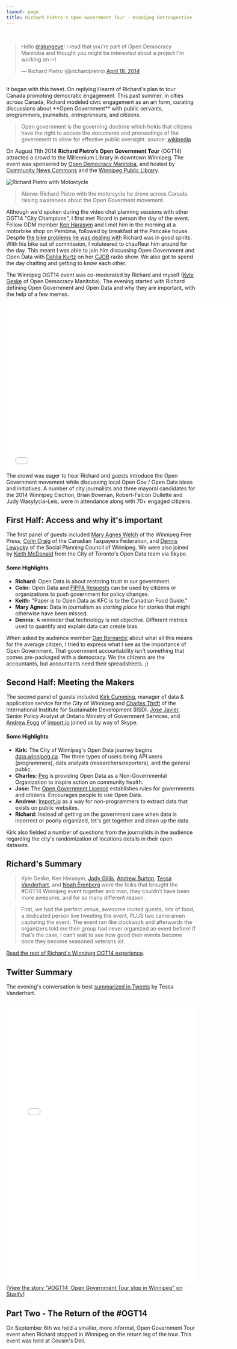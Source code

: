 ```yaml
---
layout: page
title: Richard Pietro's Open Government Tour - Winnipeg Retrospective
---
```


<br>
<blockquote class="twitter-tweet" lang="en"><p>Hello <a href="https://twitter.com/stungeye">@stungeye</a>! I read that you&#39;re part of Open Democracy Manitoba and thought you might be interested about a project I&#39;m working on :-)</p>&mdash; Richard Pietro (@richardpietro) <a href="https://twitter.com/richardpietro/status/456969530200580096">April 18, 2014</a></blockquote>
<script async src="//platform.twitter.com/widgets.js" charset="utf-8"></script>

<br>
It began with this tweet. On replying I learnt of Richard's plan to tour Canada promoting democratic engagement. This past summer, in cities across Canada, Richard modeled civic engagement as an art form, curating discussions about **Open Government** with public servants, programmers, journalists, entrepreneurs, and citizens.

> Open government is the governing doctrine which holds that citizens have the right to access the documents and proceedings of the government to allow for effective public oversight. source: [wikipedia](https://en.wikipedia.org/wiki/Open_government)

On August 11th 2014 **Richard Pietro’s Open Government Tour** (OGT14) attracted a crowd to the Millennium Library in downtown Winnipeg. The event was sponsored by [Open Democracy Manitoba](http://opendemocracymanitoba.ca), and hosted by [Community News Commons](http://www.communitynewscommons.org/) and the [Winnipeg Public Library](http://wpl.winnipeg.ca/library/). 

![Richard Pietro with Motorcycle](/public/images/2014-11-30-open-government-tour-recap.jpg)
> Above: Richard Pietro with the motorcycle he drove across Canada raising awareness about the Open Goverment movement.

Although we'd spoken during the video chat planning sessions with other OGT14 "City Champions", I first met Ricard in person the day of the event. Fellow ODM member [Ken Harasym](https://twitter.com/kenharasym) and I met him in the morning at a motorbike shop on Pembina, followed by breakfast at the Pancake house. Despite [the bike problems he was dealing with](http://www.webnotwar.ca/ogt14-week-7-update/) Richard was in good spirits. With his bike out of commission, I voluteered to chauffeur him around for the day. This meant I was able to join him discussing Open Government and Open Data with [Dahlia Kurtz](https://twitter.com/DahliaKurtz) on her [CJOB](http://www.cjob.com) radio show. We also got to spend the day chatting and getting to know each other.

The Winnipeg OGT14 event was co-moderated by Richard and myself ([Kyle Geske](http://twitter.com/stungeye) of Open Democracy Manitoba). The evening started with Richard defining Open Government and Open Data and why they are important, with the help of a few memes. 

<iframe width="600" height="450" src="//www.youtube.com/embed/f9DtEUJwevo" frameborder="0" allowfullscreen></iframe>

<br>
The crowd was eager to hear Richard and guests introduce the Open Government movement while discussing local Open Gov / Open Data ideas and initiatives. A number of city journalists and three mayoral candidates for the 2014 Winnipeg Election, Brian Bowman, Robert-Falcon Oullette and Judy Wasylycia-Leis, were in attendance along with 70+ engaged citizens.

## First Half: Access and why it's important

The first panel of guests included [Mary Agnes Welch](https://twitter.com/mawwelch) of the Winnipeg Free Press, [Colin Craig](https://twitter.com/colincraig1) of the Canadian Taxpayers Federation, and [Dennis Lewycky](http://dennislewycky.ca/about/) of the Social Planning Council of Winnipeg. We were also joined by [Keith McDonald](https://twitter.com/cotkeith) from the City of Toronto's Open Data team via Skype.

#### Some Highlights

* **Richard:** Open Data is about restoring trust in our government.
* **Colin:** Open Data and [FIPPA Requests](http://www.gov.mb.ca/chc/fippa/index.html) can be used by citizens or organizations to push government for policy changes. 
* **Keith:** "Paper is to Open Data as KFC is to the Canadian Food Guide."
* **Mary Agnes:** Data in journalism as *starting place* for stories that might otherwise have been missed.
* **Dennis:** A reminder that technology is not objective. Different metrics used to quantify and explain data can create bias.

When asked by audience member [Dan Bernardic](https://twitter.com/bernardic) about what all this means for the average citizen, I tried to express what I see as the importance of Open Government. That government accountability isn't something that comes pre-packaged with a democracy. We the citizens are the accountants, but accountants need their spreadsheets. ;)

## Second Half: Meeting the Makers

The second panel of guests included [Kirk Cumming](https://www.linkedin.com/pub/kirk-cumming/13/691/71), manager of data & application service for the City of Winnipeg and [Charles Thrift](https://www.linkedin.com/pub/charles-thrift/15/18b/384) of the International Institute for Sustainable Development (IISD). [Jose Javier](http://twitter.com/jiguiniz), Senior Policy Analyst at Ontario Ministry of Government Services, and [Andrew Fogg](http://twitter.com/andrewfogg) of [import.io](import.io) joined us by way of Skype.

#### Some Highlights

* **Kirk:** The City of Winnipeg's Open Data journey begins [data.winnipeg.ca](http://data.winnipeg.ca). The three types of users being API users (programmers), data analysts (researchers/reporters), and the general public.
* **Charles:** [Peg](http://www.mypeg.ca/) is providing Open Data as a Non-Governmental Organization to inspire action on community health.
* **Jose:** The [Open Government Licence](http://open.canada.ca/en/open-government-licence-canada) establishes rules for governments and citizens. Encourages people to use Open Data.
* **Andrew:** [Import.io](https://import.io/) as a way for non-programmers to extract data that exists on public websites.
* **Richard:** Instead of getting on the government case when data is incorrect or poorly organized, let's get together and clean up the data.

Kirk also fielded a number of questions from the journalists in the audience regarding the city's randomization of locations details in their open datasets.

## Richard's Summary

> Kyle Geske, Ken Harasym, [Jody Gillis](https://twitter.com/jody_gillis), [Andrew Burton](https://twitter.com/chefquix), [Tessa Vanderhart](https://twitter.com/tessavanderhart), and [Noah Erenberg](https://twitter.com/CNCWpg) were the folks that brought the #OGT14 Winnipeg event together and man, they couldn’t have been more awesome, and for so many different reason.
 
> First, we had the perfect venue, awesome invited guests, lots of food, a dedicated person live tweeting the event, PLUS two cameramen capturing the event. The event ran like clockwork and afterwards the organizers told me their group had never organized an event before! If that’s the case, I can’t wait to see how good their events become once they become seasoned veterans lol.

[Read the rest of Richard's Winnipeg OGT14 experience](http://www.webnotwar.ca/ogt14-week-7-update/).

## Twitter Summary

The evening's conversation is best [summarized in Tweets](https://storify.com/tessavanderhart/ogt14-opengovernment-tour-stop-in-winnipeg) by Tessa Vanderhart.

<div class="storify"><iframe src="//storify.com/tessavanderhart/ogt14-opengovernment-tour-stop-in-winnipeg/embed?header=false&border=false&template=slideshow" width="100%" height="750" frameborder="no" allowtransparency="true"></iframe><script src="//storify.com/tessavanderhart/ogt14-opengovernment-tour-stop-in-winnipeg.js?header=false&border=false&template=slideshow"></script><noscript>[<a href="//storify.com/tessavanderhart/ogt14-opengovernment-tour-stop-in-winnipeg" target="_blank">View the story "#OGT14: Open Government Tour stop in Winnipeg" on Storify</a>]</noscript></div>

## Part Two - The Return of the #OGT14

On September 6th we held a smaller, more informal, Open Government Tour event when Richard stopped in Winnipeg on the return leg of the tour. This event was held at Cousin's Deli.
